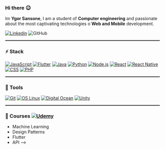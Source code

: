 
### Hi there :wink:
Im **Ygor Sansone**, I am a student of **Computer engineering** and passionate about the most captivating technologies o **Web and Mobile** development.

[![Linkedin](https://img.shields.io/badge/-LinkedIn-blue?logo=Linkedin&logoColor=white&link=https://www.linkedin.com/in/ygorsansone/)](https://www.linkedin.com/in/ygorsansone/)
![GitHub](https://img.shields.io/github/followers/YgorSansone?label=Seguir&style=social&logo=github)

<hr style="border: 1px solid gray"> </hr>

### :zap: Stack
[![JavaScript](https://img.shields.io/badge/-JavaScript-000?logo=JavaScript&link=https://github.com/YgorSansone/Vigas)](https://github.com/YgorSansone/Vigas)
[![Flutter](https://img.shields.io/badge/-Flutter-007ACC?logo=Flutter&logoColor=4cd1fc&link=https://github.com/YgorSansone/Flutter-apps)](https://github.com/YgorSansone/Flutter-apps)
[![Java](https://img.shields.io/badge/-Java-e90101?logo=Java&logoColor=white&link=https://github.com/YgorSansone/Truco_IA)](https://github.com/YgorSansone/Truco_IA)
[![Python](https://img.shields.io/badge/-Python-1e415e?logo=Python&logoColor=ffdd54&link=https://github.com/YgorSansone/react_api)](https://github.com/YgorSansone/react_api)
[![Node.js](https://img.shields.io/badge/-Node.js-67a05b?logo=Node.js&logoColor=ffffff&link=https://github.com/YgorSansone/Agar.io_server_node)](https://github.com/YgorSansone/Agar.io_server_node)
[![React](https://img.shields.io/badge/-React-61DAFB?logo=React&logoColor=white&link=https://github.com/YgorSansone/Pief-3)](https://github.com/YgorSansone/Pief-3)
[![React Native](https://img.shields.io/badge/-React_Native-61DAFB?logo=Android&logoColor=white&link=https://github.com/YgorSansone/Pief-3)](https://github.com/YgorSansone/Pief-3)
[![CSS](https://img.shields.io/badge/-CSS-1572B6?logo=CSS3&logoColor=white&link=https://github.com/YgorSansone/cubo)](https://github.com/YgorSansone/cubo)
[![PHP](https://img.shields.io/badge/-PHP-8892bf?logo=php&logoColor=22242f&link=https://github.com/YgorSansone/SITES)](https://github.com/YgorSansone/SITES)

<hr style="border: 1px solid gray"> </hr>

### :wrench: Tools
[![Git](https://img.shields.io/badge/-Git-f1361f?logo=Git&logoColor=white&link=https://github.com/YgorSansone)](https://github.com/YgorSansone)
[![OS Linux](https://img.shields.io/badge/-OS_Linux-651f46?logo=Linux&logoColor=white&link=https://ubuntu.com/)](https://ubuntu.com/)
[![Digital Ocean](https://img.shields.io/badge/-Digital_Ocean-4557f8?logo=DigitalOcean&logoColor=white&link=https://www.digitalocean.com/)](https://www.digitalocean.com/)
[![Unity](https://img.shields.io/badge/-Unity-000000?logo=unity&logoColor=white&link=https://unity.com/pt)](https://unity.com/pt)

<hr style="border: 1px solid gray"> </hr>

### :pushpin: Courses [![Udemy](https://img.shields.io/badge/-Udemy-c6c4bb?logo=udemy&logoColor=ea5252&link=https://www.udemy.com/)](https://www.udemy.com/)
- Machine Learning
- Design Patterns
- Flutter
- API
-->
